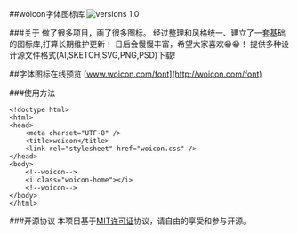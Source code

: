 ##woicon字体图标库
![versions 1.0](https://img.shields.io/badge/versions-1.0-green.svg)


###关于
做了很多项目，画了很多图标。
经过整理和风格统一、建立了一套基础的图标库,打算长期维护更新！
日后会慢慢丰富，希望大家喜欢😁😁！
提供多种设计源文件格式(AI,SKETCH,SVG,PNG,PSD)下载!


##字体图标在线预览
[www.woicon.com/font](http://woicon.com/font)


###使用方法

```
<!doctype html>
<html>
<head>
	<meta charset="UTF-8" />
	<title>woicon</title>
	<link rel="stylesheet" href="woicon.css" />
</head>
<body>
	<!--woicon-->
	<i class="woicon-home"></i>
	<!--woicon-->
</body>
</html>

```


###开源协议
本项目基于[MIT许可证](https://zh.wikipedia.org/wiki/MIT%E8%A8%B1%E5%8F%AF%E8%AD%89)协议，请自由的享受和参与开源。
